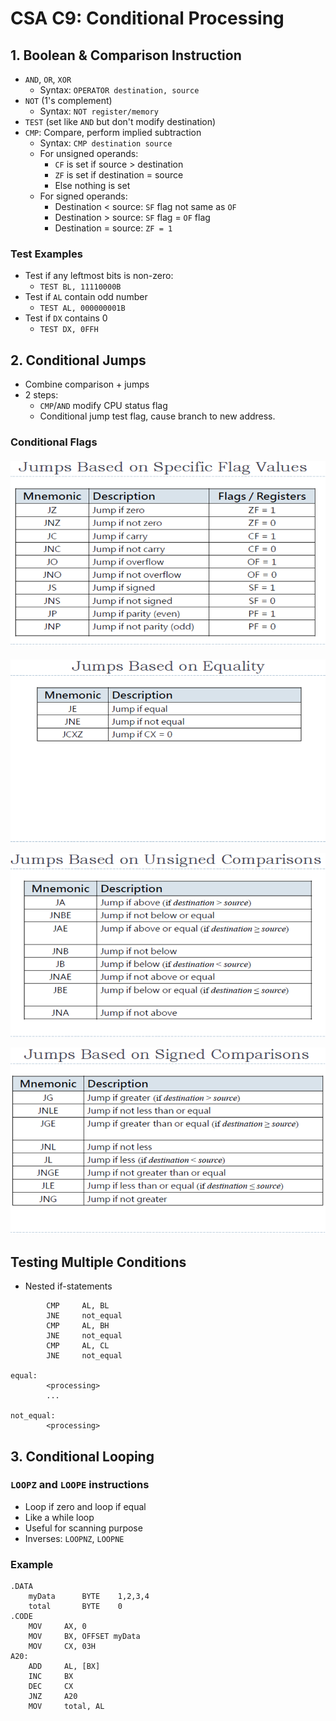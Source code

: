 # CSA C9: Conditional Processing

## 1. Boolean & Comparison Instruction

- `AND`, `OR`, `XOR`
  - Syntax: `OPERATOR destination, source `
- `NOT` (1's complement)
  - Syntax: `NOT register/memory`
- `TEST` (set like `AND` but don't modify destination)
- `CMP`: Compare, perform implied subtraction
  - Syntax: `CMP destination source`
  - For unsigned operands:
    - `CF`  is set if source > destination
    - `ZF`  is set if destination = source
    - Else nothing is set
  - For signed operands:
    - Destination < source: `SF` flag not same as `OF`
    - Destination > source: `SF` flag = `OF` flag
    - Destination = source: `ZF = 1`

### Test Examples

- Test if any leftmost bits is non-zero:
  - `TEST BL, 11110000B`
- Test if `AL` contain odd number
  - `TEST AL, 000000001B`
- Test if `DX` contains 0
  - `TEST DX, 0FFH`

## 2. Conditional Jumps

- Combine comparison + jumps
- 2 steps:
  - `CMP`/`AND` modify CPU status flag
  - Conditional jump test flag, cause branch to new address.

### Conditional Flags

#### ![jump-flags-values.png](img/c9/jump-flags-values.png)

![jump-flags-equality](img/c9/jump-flags-equality.png)

![jumps-flags-unsigned-comparisons.png](img/c9/jump-flags-unsigned-comparisons.png)

![jump-signed-comparisons.png](img/c9/jump-signed-comparisons.png)

## Testing Multiple Conditions

- Nested if-statements

```assembly
		CMP	 	AL, BL
		JNE		not_equal
		CMP		AL, BH
		JNE		not_equal
		CMP		AL, CL
		JNE		not_equal
		
equal:	
		<processing>
		...
		
not_equal:
		<processing>
```

## 3. Conditional Looping

### `LOOPZ`  and `LOOPE` instructions

- Loop if zero and loop if equal
- Like a while loop
- Useful for scanning purpose
- Inverses: `LOOPNZ`, `LOOPNE`

### Example

```assembly
.DATA
	myData		BYTE	1,2,3,4
	total		BYTE	0
.CODE
	MOV		AX, 0
	MOV		BX, OFFSET myData
	MOV		CX, 03H
A20:
	ADD 	AL, [BX]
	INC		BX
	DEC		CX
	JNZ		A20
	MOV		total, AL
```

### 

